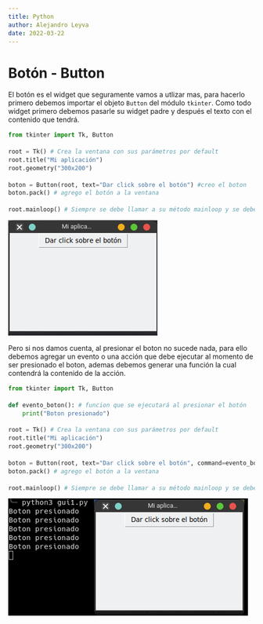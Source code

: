 ```yaml
---
title: Python
author: Alejandro Leyva
date: 2022-03-22
---
```


# Botón - Button

El botón es el widget que seguramente vamos a utlizar mas, para hacerlo primero debemos importar el objeto `Button` del módulo `tkinter`. Como todo widget primero debemos pasarle su widget padre y después el texto con el contenido que tendrá.


```python
from tkinter import Tk, Button

root = Tk() # Crea la ventana con sus parámetros por default
root.title("Mi aplicación")
root.geometry("300x200")

boton = Button(root, text="Dar click sobre el botón") #creo el boton
boton.pack() # agrego el botón a la ventana

root.mainloop() # Siempre se debe llamar a su método mainloop y se debe colocar hasta el final, hace que la ventana se mantenga en ejecución
```

![boton](img/boton.png)

Pero si nos damos cuenta, al presionar el boton no sucede nada, para ello debemos agregar un evento o una acción que debe ejecutar al momento de ser presionado el boton, ademas debemos generar una función la cual contendrá la contenido de la acción.

```python
from tkinter import Tk, Button

def evento_boton(): # funcion que se ejecutará al presionar el botón
    print("Boton presionado")

root = Tk() # Crea la ventana con sus parámetros por default
root.title("Mi aplicación")
root.geometry("300x200")

boton = Button(root, text="Dar click sobre el botón", command=evento_boton) #creo el boton y agrego el evento
boton.pack() # agrego el botón a la ventana

root.mainloop() # Siempre se debe llamar a su método mainloop y se debe colocar hasta el final, hace que la ventana se mantenga en ejecución
```

![evento boton](img/evento_boton.png)